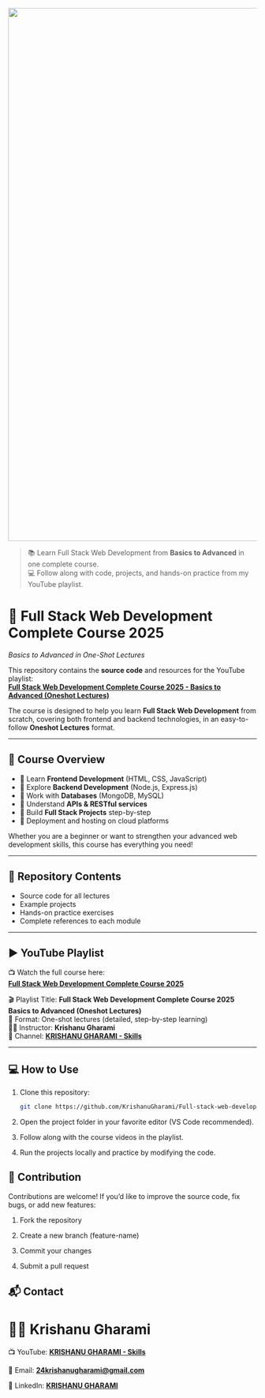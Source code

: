 <p align="center">
  <img width="1920" height="1080" alt="20250910_162418" src="https://github.com/user-attachments/assets/38a1b6bb-79f7-4b71-9cad-a0adfb01cd3c" />
</p>

> 📚 Learn Full Stack Web Development from **Basics to Advanced** in one complete course.  
> 💻 Follow along with code, projects, and hands-on practice from my YouTube playlist.  

# 🚀 Full Stack Web Development Complete Course 2025  
_Basics to Advanced in One-Shot Lectures_  

This repository contains the **source code** and resources for the YouTube playlist:  
**[Full Stack Web Development Complete Course 2025 - Basics to Advanced (Oneshot Lectures)](https://youtube.com/playlist?list=PLvlILNcFROYcB18rBiO5kk1LkPZT6xoWn&si=RbL8zqI0MhbPeXvz)**  

The course is designed to help you learn **Full Stack Web Development** from scratch, covering both frontend and backend technologies, in an easy-to-follow **Oneshot Lectures** format.  

---

## 📌 Course Overview  

- 🎯 Learn **Frontend Development** (HTML, CSS, JavaScript)  
- 🎯 Explore **Backend Development** (Node.js, Express.js)  
- 🎯 Work with **Databases** (MongoDB, MySQL)  
- 🎯 Understand **APIs & RESTful services**  
- 🎯 Build **Full Stack Projects** step-by-step  
- 🎯 Deployment and hosting on cloud platforms  

Whether you are a beginner or want to strengthen your advanced web development skills, this course has everything you need!  

---

## 📂 Repository Contents  

- Source code for all lectures  
- Example projects  
- Hands-on practice exercises  
- Complete references to each module  

---

## ▶️ YouTube Playlist  

📺 Watch the full course here:  
**[Full Stack Web Development Complete Course 2025](https://youtube.com/playlist?list=PLvlILNcFROYcB18rBiO5kk1LkPZT6xoWn&si=RbL8zqI0MhbPeXvz)**  

🎬 Playlist Title: **Full Stack Web Development Complete Course 2025 Basics to Advanced (Oneshot Lectures)**  
📌 Format: One-shot lectures (detailed, step-by-step learning)  
👨‍💻 Instructor: **Krishanu Gharami**  
📡 Channel: [**KRISHANU GHARAMI - Skills**](https://www.youtube.com/@krishanugharami-skills)  

---

## 💻 How to Use  

1. Clone this repository:  
   ```bash
   git clone https://github.com/KrishanuGharami/Full-stack-web-development-course-by-KG-Skills.git

2. Open the project folder in your favorite editor (VS Code recommended).

3. Follow along with the course videos in the playlist.

4. Run the projects locally and practice by modifying the code.

## 🤝 Contribution

Contributions are welcome! If you’d like to improve the source code, fix bugs, or add new features:

1. Fork the repository

2. Create a new branch (feature-name)

3. Commit your changes

4. Submit a pull request

## 📬 Contact

# 👨‍💻 Krishanu Gharami

📺 YouTube: [**KRISHANU GHARAMI - Skills**](https://www.youtube.com/@krishanugharami-skills)

📧 Email: [**24krishanugharami@gmail.com**](mailto:24krishanugharami@gmail.com)

💼 LinkedIn: [**KRISHANU GHARAMI**](https://www.linkedin.com/in/krishanugharami/)
